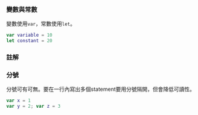 ### 變數與常數

變數使用`var`，常數使用`let`。

``` swift
var variable = 10
let constant = 20
```

### 註解

### 分號

分號可有可無。要在一行內寫出多個statement要用分號隔開，但會降低可讀性。

``` swift
var x = 1
var y = 2; var z = 3
```
